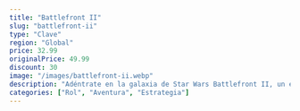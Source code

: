 ```yaml
---
title: "Battlefront II"
slug: "battlefront-ii"
type: "Clave"
region: "Global"
price: 32.99
originalPrice: 49.99
discount: 30
image: "/images/battlefront-ii.webp"
description: "Adéntrate en la galaxia de Star Wars Battlefront II, un épico juego de disparos que te permite vivir tus fantasías de Star Wars. Lucha en batallas multijugador masivas a través de todas las épocas de Star Wars, o experimenta una nueva historia original para un solo jugador. Conviértete en héroes icónicos, pilotos de naves estelares, o soldados de infantería, y forja tu propio destino en una galaxia muy, muy lejana."
categories: ["Rol", "Aventura", "Estrategia"]
---
```

